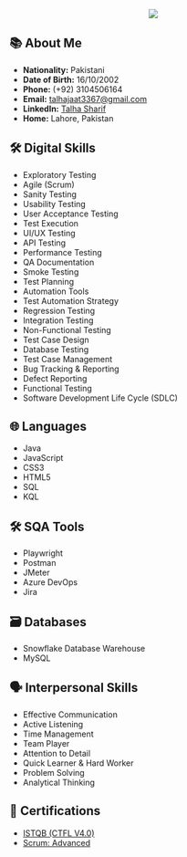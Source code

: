 <p align="center">
<!--   <a href="https://github.com/DenverCoder1/readme-typing-svg"> -->
    <img src="https://readme-typing-svg.herokuapp.com?color=E22FE4&width=380&height=28&lines=Hi👋+I'm+Talha+Sharif..;Software+Quality+Assurance+Engineer;Nice+To+Meet+You+....&center=true"></a></p>

## 📚 About Me
- **Nationality:** Pakistani
- **Date of Birth:** 16/10/2002
- **Phone:** (+92) 3104506164
- **Email:** [talhajaat3367@gmail.com](mailto:talhajaat3367@gmail.com)
- **LinkedIn:** [Talha Sharif](https://www.linkedin.com/in/talha-sharif-6a8248288/)
- **Home:** Lahore, Pakistan

## 🛠️ Digital Skills
- Exploratory Testing
- Agile (Scrum)
- Sanity Testing
- Usability Testing
- User Acceptance Testing
- Test Execution
- UI/UX Testing
- API Testing
- Performance Testing
- QA Documentation
- Smoke Testing
- Test Planning
- Automation Tools
- Test Automation Strategy
- Regression Testing
- Integration Testing
- Non-Functional Testing
- Test Case Design
- Database Testing
- Test Case Management
- Bug Tracking & Reporting
- Defect Reporting
- Functional Testing
- Software Development Life Cycle (SDLC)

## 🌐 Languages
- Java
- JavaScript
- CSS3
- HTML5
- SQL
- KQL

## 🛠️ SQA Tools
- Playwright
- Postman
- JMeter
- Azure DevOps
- Jira

## 🗃️ Databases
- Snowflake Database Warehouse
- MySQL

## 🗣️ Interpersonal Skills
- Effective Communication
- Active Listening
- Time Management
- Team Player
- Attention to Detail
- Quick Learner & Hard Worker
- Problem Solving
- Analytical Thinking

## 📜 Certifications
- [ISTQB (CTFL V4.0)](https://www.pstb.pk/testers.html)
- [Scrum: Advanced](https://rb.gy/9xm9gh)


<!--END_SECTION:waka-->

